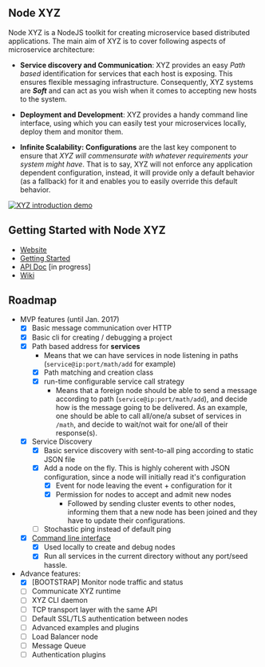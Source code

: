 
## Node XYZ

Node XYZ is a NodeJS toolkit for creating microservice based distributed applications. The main aim of XYZ is to cover following aspects of microservice architecture:

  - **Service discovery and Communication**:
    XYZ provides an easy *Path based* identification for services that each host is exposing. This ensures flexible messaging infrastructure. Consequently, XYZ systems are ***Soft*** and can act as you wish when it comes to accepting new hosts to the system.

  - **Deployment and Development**:
    XYZ provides a handy command line interface, using which you can easily test your microservices locally, deploy them and monitor them.

  - **Infinite Scalability: Configurations** are the last key component to ensure that *XYZ will commensurate with whatever requirements your system might have*. That is to say, XYZ will not enforce any application dependent configuration, instead, it will provide only a default behavior (as a fallback) for it and enables you to easily override this default behavior.

[![XYZ introduction demo](https://img.youtube.com/vi/tFBvnUHnmAk/0.jpg)](https://www.youtube.com/watch?v=tFBvnUHnmAk)

## Getting Started with Node XYZ

- [Website](https://node-xyz.github.io)
- [Getting Started](https://node-xyz.github.io/documentations)
- [API Doc](https://node-xyz.github.io/apidoc) [in progress]
- [Wiki](https://github.com/node-xyz/xyz-core/wiki)

## Roadmap

- MVP features (until Jan. 2017)
  - [x] Basic message communication over HTTP
  - [x] Basic cli for creating / debugging a project
  - [x] Path based address for **services**
    - Means that we can have services in node listening in paths (`service@ip:port/math/add` for example)
    - [x] Path matching and creation class
    - [x] run-time configurable service call strategy
      - Means that a foreign node should be able to send a message according to path (`service@ip:port/math/add`), and decide how is the message going to be delivered. As an example, one should be able to call all/one/a subset of services in `/math`, and decide to wait/not wait for one/all of their response(s).
  - [x] Service Discovery
    - [x] Basic service discovery with sent-to-all ping according to static JSON file  
    - [x] Add a node on the fly. This is highly coherent with JSON configuration, since a node will initially read it's configuration
      - [x] Event for node leaving the event + configuration for it
      - [x] Permission for nodes to accept and admit new nodes
        - Followed by sending cluster events to other nodes, informing them that a new node has been joined and they have to update their configurations.
    - [ ] Stochastic ping instead of default ping

  - [x] [Command line interface](https://github.com/node-xyz/xyz-cli)
    - [x] Used locally to create and debug nodes
    - [x] Run all services in the current directory without any port/seed hassle.

- Advance features:
  - [x] [BOOTSTRAP] Monitor node traffic and status
  - [ ] Communicate XYZ runtime
  - [ ] XYZ CLI daemon
  - [ ] TCP transport layer with the same API
  - [ ] Default SSL/TLS authentication between nodes
  - [ ] Advanced examples and plugins
  - [ ] Load Balancer node
  - [ ] Message Queue
  - [ ] Authentication plugins
